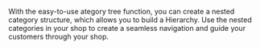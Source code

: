 With the easy-to-use ategory tree function, you can create a nested category structure, which allows you to build a Hierarchy. Use the nested categories in your shop to create a seamless navigation and guide your customers through your shop. 